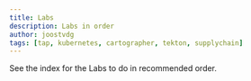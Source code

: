 ```yaml
---
title: Labs
description: Labs in order
author: joostvdg
tags: [tap, kubernetes, cartographer, tekton, supplychain]
---
```


See the index for the Labs to do in recommended order.